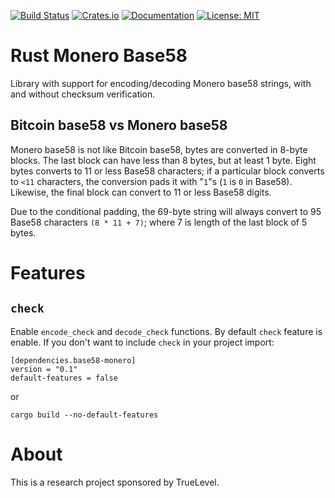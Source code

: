 [![Build Status](https://travis-ci.com/monero-rs/base58-monero-rs.svg?branch=master)](https://travis-ci.com/monero-rs/base58-monero-rs) [![Crates.io](https://img.shields.io/crates/v/base58-monero.svg)](https://crates.io/crates/base58-monero) [![Documentation](https://docs.rs/base58-monero/badge.svg)](https://docs.rs/base58-monero) [![License: MIT](https://img.shields.io/badge/License-MIT-yellow.svg)](https://opensource.org/licenses/MIT)

Rust Monero Base58
===

Library with support for encoding/decoding Monero base58 strings, with and without checksum verification.


## Bitcoin base58 vs Monero base58

Monero base58 is not like Bitcoin base58, bytes are converted in 8-byte blocks. The last block
can have less than 8 bytes, but at least 1 byte. Eight bytes converts to 11 or less Base58
characters; if a particular block converts to `<11` characters, the conversion pads it with "`1`"s
(`1` is `0` in Base58). Likewise, the final block can convert to 11 or less Base58 digits.

Due to the conditional padding, the 69-byte string will always convert to 95 Base58 characters
`(8 * 11 + 7)`; where 7 is length of the last block of 5 bytes.


Features
===

## `check`

Enable `encode_check` and `decode_check` functions. By default `check` feature is enable.
If you don't want to include `check` in your project import:

```
[dependencies.base58-monero]
version = "0.1"
default-features = false
```

or

```
cargo build --no-default-features
```


About
===

This is a research project sponsored by TrueLevel.
